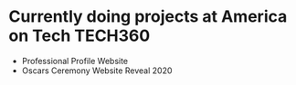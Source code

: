 # Currently doing projects at America on Tech TECH360
- Professional Profile Website
- Oscars Ceremony Website Reveal 2020
